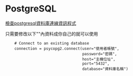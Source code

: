 # PostgreSQL

[檢查postgresql資料庫連線資訊程式](checkPGconnect.py)

只需要修改以下""內資料成你自己的就可以使用
```
    # Connect to an existing database
    connection = psycopg2.connect(user="使用者帳號",
                                  password="密碼",
                                  host="主機位址",
                                  port="5432",
                                  database="資料庫名稱")
```